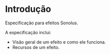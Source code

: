 # Introdução

Especificação para efeitos Sonolus.

A especificação inclui:

- Visão geral de um efeito e como ele funciona.
- Recursos de um efeito.

